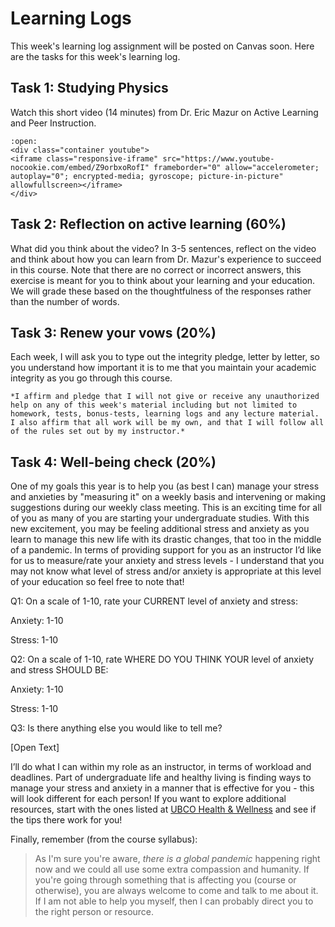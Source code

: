 # Learning Logs

This week's learning log assignment will be posted on Canvas soon.
Here are the tasks for this week's learning log.

## Task 1: Studying Physics

Watch this short video (14 minutes) from Dr. Eric Mazur on Active Learning and Peer Instruction.

```{dropdown} <h4 class="dropdown-margin"><label><input type="checkbox" id="week02_llvideo" class="box"> **Active Learning and Peer Instruction**</input></label></h4> 
:open:
<div class="container youtube">
<iframe class="responsive-iframe" src="https://www.youtube-nocookie.com/embed/Z9orbxoRofI" frameborder="0" allow="accelerometer; autoplay="0"; encrypted-media; gyroscope; picture-in-picture" allowfullscreen></iframe>
</div>
```

## Task 2: Reflection on active learning (60%)

What did you think about the video? 
In 3-5 sentences, reflect on the video and think about how you can learn from Dr. Mazur's experience to succeed in this course.
Note that there are no correct or incorrect answers, this exercise is meant for you to think about your learning and your education.
We will grade these based on the thoughtfulness of the responses rather than the number of words.

## Task 3: Renew your vows (20%)

Each week, I will ask you to type out the integrity pledge, letter by letter, so you understand how important it is to me that you maintain your academic integrity as you go through this course.

```{warning}
*I affirm and pledge that I will not give or receive any unauthorized help on any of this week's material including but not limited to homework, tests, bonus-tests, learning logs and any lecture material. I also affirm that all work will be my own, and that I will follow all of the rules set out by my instructor.*
```

## Task 4: Well-being check (20%)

One of my goals this year is to help you (as best I can) manage your stress and anxieties by "measuring it" on a weekly basis and intervening or making suggestions during our weekly class meeting.
This is an exciting time for all of you as many of you are starting your undergraduate studies.
With this new excitement, you may be feeling additional stress and anxiety as you learn to manage this new life with its drastic changes, that too in the middle of a pandemic.
In terms of providing support for you as an instructor I’d like for us to measure/rate your anxiety and stress levels - I understand that you may not know what level of stress and/or anxiety is appropriate at this level of your education so feel free to note that! 

Q1: On a scale of 1-10, rate your CURRENT level of anxiety and stress: 

Anxiety: 1-10

Stress: 1-10

Q2: On a scale of 1-10, rate WHERE DO YOU THINK YOUR level of anxiety and stress SHOULD BE: 

Anxiety: 1-10

Stress: 1-10

Q3: Is there anything else you would like to tell me?

[Open Text]

I’ll do what I can within my role as an instructor, in terms of workload and deadlines.
Part of undergraduate life and healthy living is finding ways to manage your stress and anxiety in a manner that is effective for you - this will look different for each person! 
If you want to explore additional resources, start with the ones listed at [UBCO Health & Wellness](https://students.ok.ubc.ca/health-wellness/) and see if the tips there work for you!

Finally, remember (from the course syllabus): 
> As I'm sure you're aware, *there is a global pandemic* happening right now and we could all use some extra compassion and humanity.
> If you're going through something that is affecting you (course or otherwise), you are always welcome to come and talk to me about it. 
> If I am not able to help you myself, then I can probably direct you to the right person or resource.